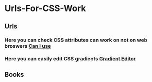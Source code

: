 # Urls-For-CSS-Work
## Urls
### Here you can check CSS attributes can work on not on web broswers [Can I use](https://caniuse.com)
### Here you can easily edit CSS gradients [Gradient Editor](http://www.colorzilla.com/gradient-editor/)
## Books
